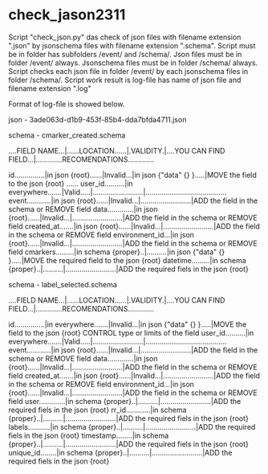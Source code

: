 # check_jason2311
Script "check_json.py" das check of json files with filename extension ".json"  by jsonschema files with filename extension ".schema".
Script must be in folder has subfolders /event/ and /schema/.
Json files must be in folder /event/ always.
Jsonschema files must be in folder /schema/ always.
Script checks each json file in folder /event/ by each jsonschema files in folder /schema/.
Script work result is log-file has name of json file and filename extension ".log"

Format of log-file is showed below.
 
json -  3ade063d-d1b9-453f-85b4-dda7bfda4711.json

schema -  cmarker_created.schema

....FIELD NAME...|......LOCATION......|.VALIDITY.|....YOU CAN FIND FIELD...|.............RECOMENDATIONS.............

id...............|in json {root}......|Invalid...|in json {"data" {} }.....|MOVE the field to the json {root} ......
user_id..........|in everywhere.......|Valid.....|.........................|........................................
event............|in json {root}......|Invalid...|.........................|ADD the field in the schema or REMOVE field
data.............|in json {root}......|Invalid...|.........................|ADD the field in the schema or REMOVE field
created_at.......|in json {root}......|Invalid...|.........................|ADD the field in the schema or REMOVE field
environment_id...|in json {root}......|Invalid...|.........................|ADD the field in the schema or REMOVE field
cmarkers.........|in schema {proper}..|..........|in json {"data" {} }.....|MOVE the required field to the json {root}
datetime.........|in schema {proper}..|..........|.........................|ADD the required fiels in the json {root}

schema -  label_selected.schema

....FIELD NAME...|......LOCATION......|.VALIDITY.|....YOU CAN FIND FIELD...|.............RECOMENDATIONS.............

id...............|in everywhere.......|Invalid...|in json {"data" {} }.....|MOVE the field to the json {root} CONTROL type or limits of the field
user_id..........|in everywhere.......|Valid.....|.........................|........................................
event............|in json {root}......|Invalid...|.........................|ADD the field in the schema or REMOVE field
data.............|in json {root}......|Invalid...|.........................|ADD the field in the schema or REMOVE field
created_at.......|in json {root}......|Invalid...|.........................|ADD the field in the schema or REMOVE field
environment_id...|in json {root}......|Invalid...|.........................|ADD the field in the schema or REMOVE field
user.............|in schema {proper}..|..........|.........................|ADD the required fiels in the json {root}
rr_id............|in schema {proper}..|..........|.........................|ADD the required fiels in the json {root}
labels...........|in schema {proper}..|..........|.........................|ADD the required fiels in the json {root}
timestamp........|in schema {proper}..|..........|.........................|ADD the required fiels in the json {root}
unique_id........|in schema {proper}..|..........|.........................|ADD the required fiels in the json {root}
